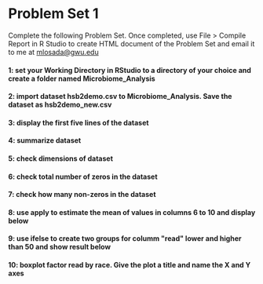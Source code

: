 # Problem Set 1
Complete the following Problem Set. Once completed, use File > Compile Report in R Studio to create HTML document of the Problem Set and email it to me at mlosada@gwu.edu

#### 1: set your Working Directory in RStudio to a directory of your choice and create a folder named Microbiome_Analysis

#### 2: import dataset hsb2demo.csv to Microbiome_Analysis. Save the dataset as hsb2demo_new.csv

#### 3: display the first five lines of the dataset 

#### 4: summarize dataset

#### 5: check dimensions of dataset

#### 6: check total number of zeros in the dataset

#### 7: check how many non-zeros in the dataset

#### 8: use apply to estimate the mean of values in columns 6 to 10 and display below

#### 9: use ifelse to create two groups for columm "read" lower and higher than 50 and show result below

#### 10: boxplot factor read by race. Give the plot a title and name the X and Y axes
